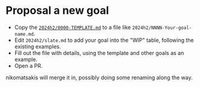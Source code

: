 # Proposal a new goal

* Copy the [`2024h2/0000-TEMPLATE.md`](../2024h2/0000-TEMPLATE.md) to a file like `2024h2/NNNN-Your-goal-name.md`.
* Edit `2024h2/slate.md` to add your goal into the "WIP" table, following the existing examples.
* Fill out the file with details, using the template and other goals as an example.
* Open a PR.

nikomatsakis will merge it in, possibly doing some renaming along the way.